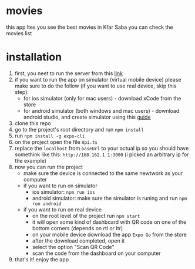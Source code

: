 # movies
this app ltes you see the best movies in Kfar Saba
you can check the movies list
# installation
1. first, you neet to run the server from this [link](https://github.com/next-insurance/next-test)
2. if you want to run the app on simulator (virtual mobile device) please make sure to do the follow (if you want to use real device, skip this step):
    * for ios simulator (only for mac users) - download xCode from the store
    * for android simulator (both windows and mac users) - download android studio, and create simulator using this [guide](https://developer.android.com/studio/run/managing-avds#createavd)
3. clone this repo
4. go to the project's root directory and run `npm install`
5. run `npm install -g expo-cli`
6. on the project open the file `Api.ts`
7. replace the `localhost` from `baseUrl` to your actual ip so you should have somethink like this: `http://168.162.1.1:3000` (i picked an arbitrary ip for the example)
8. now you can run the project
    * make sure the device is connected to the same newtwork as your computer
    * if you want to run on simulator
       - ios simulator: `npm run ios`
       - android simulator: make sure the simulator is runing and run `npm run android`
    * if you want to run on real device
      - on the root level of the project run `npm start`
      - it will open some kind of dashboard with QR code on one of the bottom corners (depends on rtl or ltr)
      - on your mobile device download the app `Expo Go` from the store
      - after the download completed, open it
      - select the option "Scan QR Code"
      - scan the code from the dashboard on your computer
9. that's it! enjoy the app
